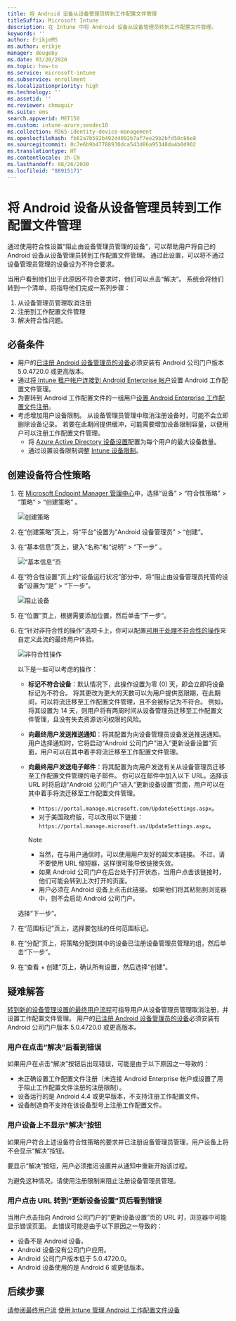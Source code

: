 ```yaml
---
title: 将 Android 设备从设备管理员转到工作配置文件管理
titleSuffix: Microsoft Intune
description: 在 Intune 中将 Android 设备从设备管理员转到工作配置文件管理。
keywords: ''
author: ErikjeMS
ms.author: erikje
manager: dougeby
ms.date: 03/20/2020
ms.topic: how-to
ms.service: microsoft-intune
ms.subservice: enrollment
ms.localizationpriority: high
ms.technology: ''
ms.assetid: ''
ms.reviewer: chmaguir
ms.suite: ems
search.appverid: MET150
ms.custom: intune-azure;seodec18
ms.collection: M365-identity-device-management
ms.openlocfilehash: fb62a7b592b492d4092b7af7ee29b2bfd50c66e8
ms.sourcegitcommit: 0c7e6b9b47788930dca543d86a95348da4b0d902
ms.translationtype: HT
ms.contentlocale: zh-CN
ms.lasthandoff: 08/26/2020
ms.locfileid: "88915171"
---
```

# <a name="move-android-devices-from-device-administrator-to-work-profile-management"></a>将 Android 设备从设备管理员转到工作配置文件管理

通过使用符合性设置“阻止由设备管理员管理的设备”，可以帮助用户将自己的 Android 设备从设备管理员转到工作配置文件管理。 通过此设置，可以将不通过设备管理员管理的设备设为不符合要求。 

当用户看到他们出于此原因不符合要求时，他们可以点击“解决”。 系统会将他们转到一个清单，将指导他们完成一系列步骤：
1. 从设备管理员管理取消注册
2. 注册到工作配置文件管理
3. 解决符合性问题。 

## <a name="prerequisites"></a>必备条件

- 用户的[已注册 Android 设备管理员的设备](android-enroll-device-administrator.md)必须安装有 Android 公司门户版本 5.0.4720.0 或更高版本。
- 通过[将 Intune 租户帐户连接到 Android Enterprise 帐户](connect-intune-android-enterprise.md)设置 Android 工作配置文件管理。
- 为要转到 Android 工作配置文件的一组用户[设置 Android Enterprise 工作配置文件注册](android-work-profile-enroll.md)。
- 考虑增加用户设备限制。 从设备管理员管理中取消注册设备时，可能不会立即删除设备记录。 若要在此期间提供缓冲，可能需要增加设备限制容量，以便用户可以注册工作配置文件管理。
  - 将 [Azure Active Directory 设备设置](/azure/active-directory/devices/device-management-azure-portal#configure-device-settings)配置为每个用户的最大设备数量。
  - 通过设置设备限制调整 [Intune 设备限制](enrollment-restrictions-set.md#create-a-device-limit-restriction)。 

## <a name="create-device-compliance-policy"></a>创建设备符合性策略

1. 在 [Microsoft Endpoint Manager 管理中心](https://go.microsoft.com/fwlink/?linkid=2109431)中，选择“设备” > “符合性策略” > “策略” > “创建策略”   。

    ![创建策略](./media/android-move-device-admin-work-profile/create-policy.png)

2. 在“创建策略”页上，将“平台”设置为“Android 设备管理员” > “创建”。
3. 在“基本信息”页上，键入“名称”和“说明” > “下一步”   。

    ![“基本信息”页](./media/android-move-device-admin-work-profile/basics.png)
    
4. 在“符合性设置”页上的“设备运行状况”部分中，将“阻止由设备管理员托管的设备”设置为“是”  > “下一步”。

    ![阻止设备](./media/android-move-device-admin-work-profile/block-devices.png)

5. 在“位置”页上，根据需要添加位置，然后单击“下一步”。

6. 在“针对非符合性的操作”选项卡上，你可以配置[可用于处理不符合性的操作](../protect/actions-for-noncompliance.md#available-actions-for-noncompliance)来自定义此流的最终用户体验。

    ![非符合性操作](media/android-move-device-admin-work-profile/noncompliance-actions.png)

    以下是一些可以考虑的操作：

    - **标记不符合设备**：默认情况下，此操作设置为零 (0) 天，即会立即将设备标记为不符合。 将其更改为更大的天数可以为用户提供宽限期，在此期间，可以将流迁移至工作配置文件管理，且不会被标记为不符合。 例如，将其设置为 14 天，则用户将有两周时间从设备管理员迁移至工作配置文件管理，且没有失去资源访问权限的风险。
    - **向最终用户发送推送通知**：将其配置为向设备管理员设备发送推送通知。 用户选择通知时，它将启动“Android 公司门户”进入“更新设备设置”页面，用户可以在其中着手将流迁移至工作配置文件管理。
    - **向最终用户发送电子邮件**：将其配置为向用户发送有关从设备管理员迁移至工作配置文件管理的电子邮件。 你可以在邮件中加入以下 URL。选择该 URL 时将启动“Android 公司门户”进入“更新设备设置”页面，用户可以在其中着手将流迁移至工作配置文件管理。
      - `https://portal.manage.microsoft.com/UpdateSettings.aspx`。
      - 对于美国政府版，可以改用以下链接：`https://portal.manage.microsoft.us/UpdateSettings.aspx`。
  
      > [!NOTE]
      > - 当然，在与用户通信时，可以使用用户友好的超文本链接。 不过，请不要使用 URL 缩短器，这样很可能导致链接失效。
      > - 如果 Android 公司门户在后台处于打开状态，当用户点击该链接时，他们可能会转到上次打开的页面。
      > - 用户必须在 Android 设备上点击此链接。 如果他们将其粘贴到浏览器中，则不会启动 Android 公司门户。 

    选择“下一步”。

7. 在“范围标记”页上，选择要包括的任何范围标记。
8. 在“分配”页上，将策略分配到其中的设备已注册设备管理员管理的组，然后单击“下一步”。
9. 在“查看 + 创建”页上，确认所有设置，然后选择“创建”。

## <a name="troubleshooting"></a>疑难解答

[转到新的设备管理设置的最终用户流程](../user-help/move-to-new-device-management-setup.md)可指导用户从设备管理员管理取消注册，并设置工作配置文件管理。 用户的[已注册 Android 设备管理员的设备](android-enroll-device-administrator.md)必须安装有 Android 公司门户版本 5.0.4720.0 或更高版本。

### <a name="user-sees-an-error-after-tapping-resolve"></a>用户在点击“解决”后看到错误
如果用户在点击“解决”按钮后出现错误，可能是由于以下原因之一导致的：
- 未正确设置工作配置文件注册（未连接 Android Enterprise 帐户或设置了用于阻止工作配置文件注册的注册限制）。
- 设备运行的是 Android 4.4 或更早版本，不支持注册工作配置文件。 
- 设备制造商不支持在该设备型号上注册工作配置文件。

### <a name="resolve-button-doesnt-appear-on-the-users-device"></a>用户设备上不显示“解决”按钮
如果用户符合上述设备符合性策略的要求并已注册设备管理员管理，用户设备上将不会显示“解决”按钮。

要显示“解决”按钮，用户必须推迟设置并从通知中重新开始该过程。

为避免这种情况，请使用注册限制来阻止注册设备管理员管理。

### <a name="user-sees-an-error-after-tapping-url-to-update-device-settings-page"></a>用户点击 URL 转到“更新设备设置”页后看到错误
当用户点击指向 Android 公司门户的“更新设备设置”页的 URL 时，浏览器中可能显示错误页面。 此错误可能是由于以下原因之一导致的：
- 设备不是 Android 设备。
- Android 设备没有公司门户应用。
- Android 公司门户版本低于 5.0.4720.0。
- Android 设备使用的是 Android 6 或更低版本。 

## <a name="next-steps"></a>后续步骤
[请参阅最终用户流](../user-help/move-to-new-device-management-setup.md)
[使用 Intune 管理 Android 工作配置文件设备](android-enterprise-overview.md)